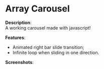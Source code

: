 # Array Carousel

**Description**:<br>
A working carousel made with javascript!<br>

**Features**:<br>
- Animated right bar slide transition;
- Infinite loop when sliding in one direction.

**Screenshots**:<br>
